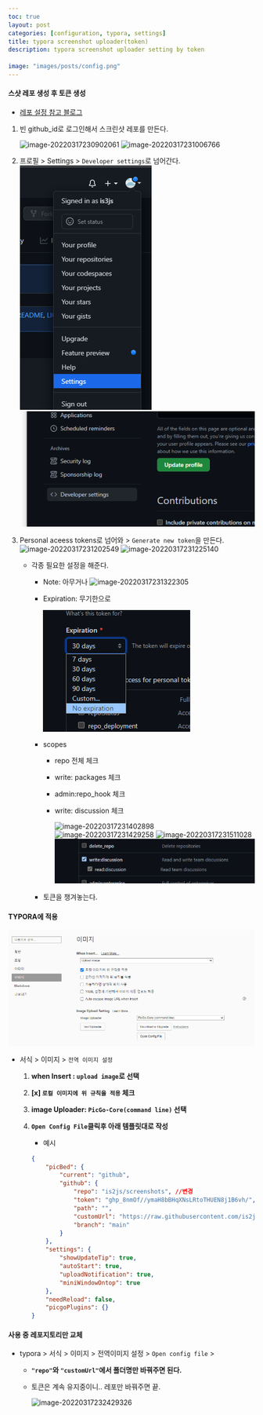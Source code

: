 ```yaml
---
toc: true
layout: post
categories: [configuration, typora, settings]
title: typora screenshot uploader(token)
description: typora screenshot uploader setting by token

image: "images/posts/config.png"
---
```


#### 스샷 레포 생성 후 토큰 생성

- [레포 설정 참고 블로그](https://taeuk-gang.github.io/wiki/Typora%20%EC%8B%A0%EA%B8%B0%EB%8A%A5%20-%20%EC%9D%B4%EB%AF%B8%EC%A7%80%20%EC%9E%90%EB%8F%99%20%EC%97%85%EB%A1%9C%EB%93%9C/)



1. 빈 github_id로 로그인해서 스크린샷 레포를 만든다.

    ![image-20220317230902061](C:\Users\cho_desktop\AppData\Roaming\Typora\typora-user-images\image-20220317230902061.png)
    ![image-20220317231006766](C:\Users\cho_desktop\AppData\Roaming\Typora\typora-user-images\image-20220317231006766.png)

2. 프로필 > Settings > `Developer settings`로 넘어간다.
    ![image-20220317231044509](https://raw.githubusercontent.com/is3js/screenshots/main/image-20220317231044509.png)
    ![image-20220317231116510](https://raw.githubusercontent.com/is3js/screenshots/main/image-20220317231116510.png)





3. Personal aceess tokens로 넘어와 > `Generate new token`을 만든다.
    ![image-20220317231202549](C:\Users\cho_desktop\AppData\Roaming\Typora\typora-user-images\image-20220317231202549.png)
    ![image-20220317231225140](C:\Users\cho_desktop\AppData\Roaming\Typora\typora-user-images\image-20220317231225140.png)

    - 각종 필요한 설정을 해준다.

        - Note: 아무거나
            ![image-20220317231322305](C:\Users\cho_desktop\AppData\Roaming\Typora\typora-user-images\image-20220317231322305.png)

        - Expiration: 무기한으로

            ![image-20220317231340789](https://raw.githubusercontent.com/is3js/screenshots/main/image-20220317231340789.png)

        - scopes

            - repo 전체 체크

            - write: packages 체크

            - admin:repo_hook 체크

            - write: discussion 체크

                ![image-20220317231402898](C:\Users\cho_desktop\AppData\Roaming\Typora\typora-user-images\image-20220317231402898.png)
                ![image-20220317231429258](C:\Users\cho_desktop\AppData\Roaming\Typora\typora-user-images\image-20220317231429258.png)
                ![image-20220317231511028](C:\Users\cho_desktop\AppData\Roaming\Typora\typora-user-images\image-20220317231511028.png)
                ![image-20220317231533045](https://raw.githubusercontent.com/is3js/screenshots/main/image-20220317231533045.png)

        - 토큰을 챙겨놓는다.

            







#### TYPORA에 적용

![image-20220317235240441](https://raw.githubusercontent.com/is2js/screenshots/main/image-20220317235240441.png)

- 서식 > 이미지 > `전역 이미지 설정`

    1. **when Insert : `upload image`로 선택**

    2. **[x] `로컬 이미지에 위 규칙을 적용` 체크**

    3. **image Uploader: `PicGo-Core(command line)` 선택**

    4. **`Open Config File`클릭후 아래 템플릿대로 작성**

        - 예시

        ```json
        {
            "picBed": {
                "current": "github",
                "github": {
                    "repo": "is2js/screenshots", //변경
                    "token": "ghp_8nmOf//ymaH8bBHqXNsLRtoTHUEN8j1B6vh/", //변경
                    "path": "",
                    "customUrl": "https://raw.githubusercontent.com/is2js/screenshots/main", //변경
                    "branch": "main"
                }
            },
            "settings": {
                "showUpdateTip": true,
                "autoStart": true,
                "uploadNotification": true,
                "miniWindowOntop": true
            },
            "needReload": false,
            "picgoPlugins": {}
        }
        ```

        







#### 사용 중 레포지토리만 교체

- typora > 서식 > 이미지 > 전역이미지 설정 > `Open config file` > 

    - **`"repo"`와 `"customUrl"`에서 폴더명만 바꿔주면 된다.**

    - 토큰은 계속 유지중이니.. 레포만 바꿔주면 끝.

        ![image-20220317232429326](C:\Users\cho_desktop\AppData\Roaming\Typora\typora-user-images\image-20220317232429326.png)

